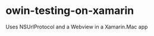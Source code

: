 owin-testing-on-xamarin
=======================

Uses NSUrlProtocol and a Webview in a Xamarin.Mac app
